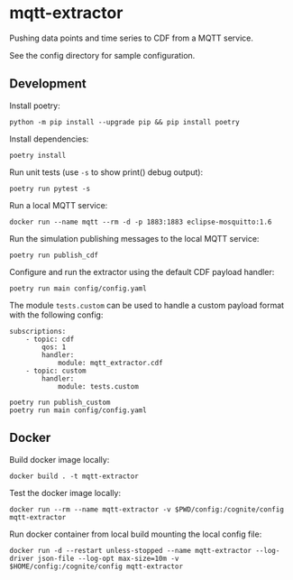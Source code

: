 # mqtt-extractor

Pushing data points and time series to CDF from a MQTT service.

See the config directory for sample configuration.

## Development

Install poetry:

    python -m pip install --upgrade pip && pip install poetry

Install dependencies:

    poetry install

Run unit tests (use `-s` to show print() debug output):

    poetry run pytest -s

Run a local MQTT service:

    docker run --name mqtt --rm -d -p 1883:1883 eclipse-mosquitto:1.6

Run the simulation publishing messages to the local MQTT service:

    poetry run publish_cdf

Configure and run the extractor using the default CDF payload handler:

    poetry run main config/config.yaml

The module `tests.custom` can be used to handle a custom payload format with the following config:

    subscriptions:
        - topic: cdf
            qos: 1
            handler:
                module: mqtt_extractor.cdf
        - topic: custom
            handler:
                module: tests.custom

    poetry run publish_custom
    poetry run main config/config.yaml

## Docker

Build docker image locally:

    docker build . -t mqtt-extractor

Test the docker image locally:

    docker run --rm --name mqtt-extractor -v $PWD/config:/cognite/config mqtt-extractor

Run docker container from local build mounting the local config file:

    docker run -d --restart unless-stopped --name mqtt-extractor --log-driver json-file --log-opt max-size=10m -v $HOME/config:/cognite/config mqtt-extractor
